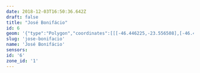 ```yaml
---
date: 2018-12-03T16:50:36.642Z
draft: false
title: "José Bonifácio"
id: 6
geom: '{"type":"Polygon","coordinates":[[[-46.446225,-23.556508],[-46.446301,-23.55884],[-46.446074,-23.559827],[-46.445906,-23.560059],[-46.445943,-23.560619],[-46.446283,-23.562583],[-46.446487,-23.56465],[-46.446927,-23.567357],[-46.447008,-23.5677],[-46.447458,-23.5688],[-46.447504,-23.569346],[-46.447397,-23.569871],[-46.447151,-23.570528],[-46.445289,-23.574767],[-46.443731,-23.57747],[-46.443412,-23.578153],[-46.443197,-23.578772],[-46.44252,-23.581362],[-46.442309,-23.582189],[-46.442254,-23.582697],[-46.442379,-23.583618],[-46.443059,-23.585052],[-46.443282,-23.585945],[-46.443234,-23.586889],[-46.442839,-23.588473],[-46.442828,-23.588893],[-46.442904,-23.589394],[-46.443194,-23.590126],[-46.444123,-23.591531],[-46.444605,-23.592728],[-46.443835,-23.592794],[-46.443378,-23.592917],[-46.443112,-23.593132],[-46.44297,-23.593124],[-46.442799,-23.592983],[-46.442752,-23.592842],[-46.442688,-23.592287],[-46.442801,-23.591839],[-46.442242,-23.59152],[-46.441355,-23.591394],[-46.441115,-23.591408],[-46.440963,-23.591328],[-46.440723,-23.591308],[-46.440558,-23.591374],[-46.440569,-23.591675],[-46.440464,-23.591865],[-46.44032,-23.591907],[-46.439874,-23.591678],[-46.439633,-23.591738],[-46.439301,-23.592245],[-46.43924,-23.59258],[-46.438857,-23.592847],[-46.43862,-23.593212],[-46.438071,-23.593488],[-46.437486,-23.593596],[-46.437165,-23.593596],[-46.437011,-23.593501],[-46.436852,-23.593223],[-46.436488,-23.59303],[-46.436031,-23.593313],[-46.43562,-23.593781],[-46.435314,-23.593922],[-46.434928,-23.593944],[-46.434208,-23.593762],[-46.433412,-23.593688],[-46.433039,-23.59393],[-46.432725,-23.594026],[-46.432217,-23.594399],[-46.431765,-23.594555],[-46.431681,-23.594508],[-46.431617,-23.594185],[-46.431474,-23.594015],[-46.4309,-23.593875],[-46.430684,-23.594305],[-46.430692,-23.594511],[-46.430515,-23.594628],[-46.430263,-23.594581],[-46.430069,-23.594749],[-46.429852,-23.594796],[-46.429562,-23.594693],[-46.429171,-23.594649],[-46.427274,-23.593855],[-46.426907,-23.593753],[-46.426217,-23.593412],[-46.425555,-23.593488],[-46.424935,-23.59341],[-46.42418,-23.593419],[-46.423616,-23.593287],[-46.423227,-23.593293],[-46.422756,-23.593198],[-46.422485,-23.593048],[-46.422137,-23.593057],[-46.421585,-23.592797],[-46.421409,-23.592638],[-46.421149,-23.592591],[-46.420856,-23.592385],[-46.420588,-23.592343],[-46.420383,-23.592184],[-46.420387,-23.592078],[-46.420253,-23.591988],[-46.419746,-23.592071],[-46.419461,-23.59232],[-46.418725,-23.592304],[-46.418645,-23.59249],[-46.418395,-23.59253],[-46.418069,-23.592709],[-46.417223,-23.591573],[-46.416576,-23.589967],[-46.416345,-23.589717],[-46.415595,-23.589141],[-46.415307,-23.588766],[-46.415199,-23.588474],[-46.414881,-23.586868],[-46.414844,-23.586033],[-46.415167,-23.582709],[-46.415267,-23.582615],[-46.415327,-23.581997],[-46.415569,-23.582094],[-46.415854,-23.581655],[-46.415816,-23.581245],[-46.415893,-23.580788],[-46.415799,-23.580283],[-46.415843,-23.580103],[-46.415709,-23.57999],[-46.415709,-23.579712],[-46.415824,-23.5792],[-46.415948,-23.578968],[-46.41593,-23.578823],[-46.416279,-23.578106],[-46.416265,-23.577898],[-46.416387,-23.577901],[-46.416521,-23.57799],[-46.416675,-23.577966],[-46.416765,-23.577872],[-46.416774,-23.577668],[-46.416924,-23.577594],[-46.417112,-23.577384],[-46.417402,-23.577236],[-46.417626,-23.576976],[-46.417786,-23.576522],[-46.417974,-23.5763],[-46.41793,-23.576184],[-46.417734,-23.57608],[-46.417712,-23.575744],[-46.418073,-23.576098],[-46.418284,-23.576136],[-46.418449,-23.576362],[-46.418764,-23.576254],[-46.418905,-23.576118],[-46.419225,-23.576102],[-46.419601,-23.575817],[-46.420512,-23.575602],[-46.421091,-23.574949],[-46.421726,-23.574457],[-46.42252,-23.573987],[-46.422729,-23.573742],[-46.423607,-23.572288],[-46.423593,-23.571935],[-46.423144,-23.571595],[-46.422764,-23.571171],[-46.422201,-23.569976],[-46.422274,-23.569917],[-46.422015,-23.569369],[-46.42188,-23.568819],[-46.421747,-23.568618],[-46.421825,-23.568053],[-46.421611,-23.567571],[-46.421625,-23.567363],[-46.421437,-23.567243],[-46.421251,-23.566811],[-46.420606,-23.566086],[-46.419967,-23.564768],[-46.420844,-23.56469],[-46.421672,-23.564703],[-46.422502,-23.564812],[-46.423412,-23.565019],[-46.423879,-23.564127],[-46.423981,-23.564074],[-46.424558,-23.564024],[-46.424738,-23.56378],[-46.424699,-23.563728],[-46.424392,-23.563675],[-46.424065,-23.563791],[-46.427047,-23.561038],[-46.426988,-23.560934],[-46.427026,-23.56059],[-46.426944,-23.559909],[-46.426453,-23.559798],[-46.426213,-23.55957],[-46.426284,-23.559247],[-46.426261,-23.559015],[-46.426171,-23.55835],[-46.42603,-23.558247],[-46.425974,-23.558019],[-46.425943,-23.557484],[-46.425303,-23.556372],[-46.424792,-23.555916],[-46.424612,-23.555624],[-46.424777,-23.55473],[-46.424748,-23.554582],[-46.424829,-23.554315],[-46.424854,-23.553862],[-46.424728,-23.553656],[-46.424436,-23.553597],[-46.424873,-23.552671],[-46.426239,-23.548307],[-46.426384,-23.547463],[-46.426364,-23.547031],[-46.426061,-23.545938],[-46.425693,-23.545486],[-46.425375,-23.544863],[-46.425401,-23.54383],[-46.42532,-23.543493],[-46.424861,-23.542776],[-46.424895,-23.542611],[-46.425005,-23.5425],[-46.423077,-23.539501],[-46.423557,-23.539304],[-46.423877,-23.538678],[-46.424741,-23.537532],[-46.425503,-23.53673],[-46.426196,-23.536171],[-46.428255,-23.534866],[-46.428734,-23.534446],[-46.429163,-23.533855],[-46.429527,-23.532759],[-46.438384,-23.535747],[-46.438174,-23.536001],[-46.438025,-23.53648],[-46.438057,-23.537185],[-46.438224,-23.537567],[-46.439477,-23.539449],[-46.43968,-23.540159],[-46.439653,-23.540649],[-46.439242,-23.542475],[-46.439241,-23.542885],[-46.440381,-23.543072],[-46.440343,-23.543212],[-46.440762,-23.543369],[-46.440849,-23.543251],[-46.441625,-23.543723],[-46.441635,-23.543786],[-46.441944,-23.543925],[-46.445588,-23.546184],[-46.445029,-23.548673],[-46.445199,-23.551963],[-46.445041,-23.552665],[-46.444982,-23.55483],[-46.445164,-23.55623],[-46.445261,-23.556416],[-46.445838,-23.5566],[-46.446225,-23.556508]]]}'
slug: 'jose-bonifacio'
name: 'José Bonifácio'
sensors:
id: '6'
zone_id: '1'
---
```

		